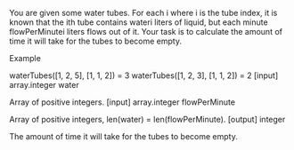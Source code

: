 You are given some water tubes. For each i where i is the tube index, it is known that the ith tube contains wateri liters of liquid, but each minute flowPerMinutei liters flows out of it. Your task is to calculate the amount of time it will take for the tubes to become empty.

Example

waterTubes([1, 2, 5], [1, 1, 2]) = 3
waterTubes([1, 2, 3], [1, 1, 2]) = 2
[input] array.integer water

Array of positive integers.
[input] array.integer flowPerMinute

Array of positive integers, len(water) = len(flowPerMinute).
[output] integer

The amount of time it will take for the tubes to become empty.
